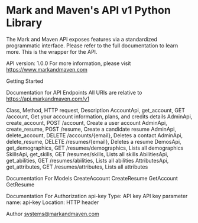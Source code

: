 # Mark and Maven's API v1 Python Library

The Mark and Maven API exposes features via a standardized programmatic interface. Please refer to the full documentation to learn more. This is the wrapper for the API. 

API version: 1.0.0
For more information, please visit https://www.markandmaven.com

Getting Started

Documentation for API Endpoints
All URIs are relative to https://api.markandmaven.com/v1 

Class, Method, HTTP request, Description 
AccountApi, get_account, GET /account, Get your account information, plans, and credits details 
AdminApi, create_account, POST /account, Create a user account
AdminApi, create_resume, POST /resume, Create a candidate resume
AdminApi, delete_account, DELETE /accounts/{email}, Deletes a contact
AdminApi, delete_resume, DELETE /resumes/{email}, Deletes a resume
DemosApi, get_demographics, GET /resumes/demographics, Lists all demographics
SkillsApi, get_skills, GET /resumes/skills, Lists all skills
AbilitiesApi, get_abilities, GET /resumes/abilities, Lists all abilities
AttributesApi, get_attributes, GET /resumes/attributes, Lists all attributes

Documentation For Models
CreateAccount
CreateResume
GetAccount
GetResume

Documentation For Authorization
api-key
Type: API key
API key parameter name: api-key
Location: HTTP header

Author
systems@markandmaven.com
